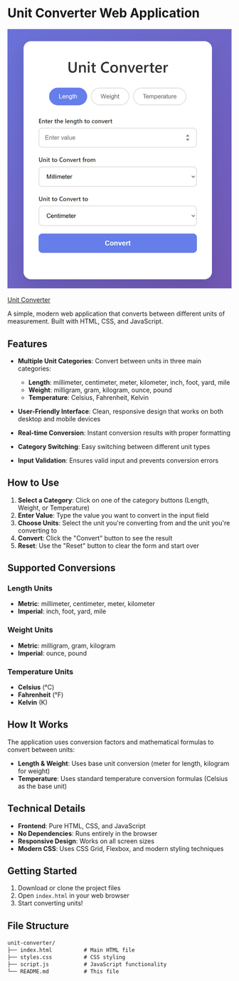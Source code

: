 # Unit Converter Web Application

![Unit Converter](./Screenshot_uc.png)

[Unit Converter](https://roadmap.sh/projects/unit-converter)

A simple, modern web application that converts between different units of measurement. Built with HTML, CSS, and JavaScript.

## Features

- **Multiple Unit Categories**: Convert between units in three main categories:
  - **Length**: millimeter, centimeter, meter, kilometer, inch, foot, yard, mile
  - **Weight**: milligram, gram, kilogram, ounce, pound
  - **Temperature**: Celsius, Fahrenheit, Kelvin

- **User-Friendly Interface**: Clean, responsive design that works on both desktop and mobile devices
- **Real-time Conversion**: Instant conversion results with proper formatting
- **Category Switching**: Easy switching between different unit types
- **Input Validation**: Ensures valid input and prevents conversion errors

## How to Use

1. **Select a Category**: Click on one of the category buttons (Length, Weight, or Temperature)
2. **Enter Value**: Type the value you want to convert in the input field
3. **Choose Units**: Select the unit you're converting from and the unit you're converting to
4. **Convert**: Click the "Convert" button to see the result
5. **Reset**: Use the "Reset" button to clear the form and start over

## Supported Conversions

### Length Units
- **Metric**: millimeter, centimeter, meter, kilometer
- **Imperial**: inch, foot, yard, mile

### Weight Units
- **Metric**: milligram, gram, kilogram
- **Imperial**: ounce, pound

### Temperature Units
- **Celsius** (°C)
- **Fahrenheit** (°F)
- **Kelvin** (K)

## How It Works

The application uses conversion factors and mathematical formulas to convert between units:

- **Length & Weight**: Uses base unit conversion (meter for length, kilogram for weight)
- **Temperature**: Uses standard temperature conversion formulas (Celsius as the base unit)

## Technical Details

- **Frontend**: Pure HTML, CSS, and JavaScript
- **No Dependencies**: Runs entirely in the browser
- **Responsive Design**: Works on all screen sizes
- **Modern CSS**: Uses CSS Grid, Flexbox, and modern styling techniques

## Getting Started

1. Download or clone the project files
2. Open `index.html` in your web browser
3. Start converting units!

## File Structure

```
unit-converter/
├── index.html          # Main HTML file
├── styles.css          # CSS styling
├── script.js           # JavaScript functionality
└── README.md           # This file
```


